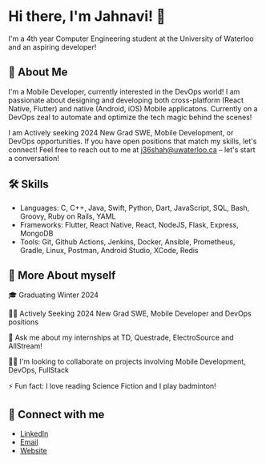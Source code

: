 # Hi there, I'm Jahnavi! 👋

I'm a 4th year Computer Engineering student at the University of Waterloo and an aspiring developer!




## 🚀 About Me
I'm a Mobile Developer, currently interested in the DevOps world! I am passionate about designing and developing both cross-platform (React Native, Flutter) and native (Android, iOS) Mobile applicatons. Currently on a DevOps zeal to automate and optimize the tech magic behind the scenes!

I am Actively seeking 2024 New Grad SWE, Mobile Development, or DevOps opportunities. If you have open positions that match my skills, let's connect! Feel free to reach out to me at j36shah@uwaterloo.ca – let's start a conversation!

## 🛠 Skills
- Languages: C, C++, Java, Swift, Python, Dart, JavaScript, SQL, Bash, Groovy, Ruby on Rails, YAML
- Frameworks:  Flutter, React Native, React, NodeJS, Flask, Express, MongoDB
- Tools: Git, Github Actions, Jenkins, Docker, Ansible, Prometheus, Gradle, Linux, Postman, Android Studio, XCode, Redis



## 💁 More About myself
🎓 Graduating Winter 2024

👩‍💻 Actively Seeking 2024 New Grad SWE, Mobile Developer and DevOps positions

💬 Ask me about my internships at TD, Questrade, ElectroSource and AllStream!

👯‍♀️ I'm looking to collaborate on projects involving Mobile Development, DevOps, FullStack

⚡️ Fun fact: I love reading Science Fiction and I play badminton!


## 🤝 Connect with me
* [LinkedIn](https://www.linkedin.com/in/jahnavi17/)
* [Email](mailto:j36shah@uwaterloo.ca)
* [Website]()
